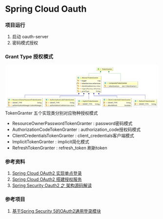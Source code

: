 Spring Cloud Oauth
===

### 项目运行
1. 启动 oauth-server
2. 密码模式授权



### Grant Type 授权模式
![TokenGranter](resources/grant_type.jpg)
TokenGranter 五个实现类分别对应物种授权模式
 - ResourceOwnerPasswordTokenGranter : password密码模式
 - AuthorizationCodeTokenGranter : authorization_code授权码模式
 - ClientCredentialsTokenGranter : client_credentials客户端模式
 - ImplicitTokenGranter : implicit简化模式
 - RefreshTokenGranter : refresh_token 刷新token

### 参考资料
1. [Spring Cloud OAuth2 实现单点登录](https://www.jianshu.com/p/ea0a7d89f5f0)
2. [Spring Cloud OAuth2 搭建授权服务](https://www.cnblogs.com/fp2952/p/8973613.html)
3. [Spring Security Oauth2 之 架构源码解读](https://blog.csdn.net/wuzhiwei549/article/details/79808509)

### 参考项目
1. [基于Spring Security 5的OAuth2通用登录模块](https://gitee.com/dgut-sai/security-oauth2)